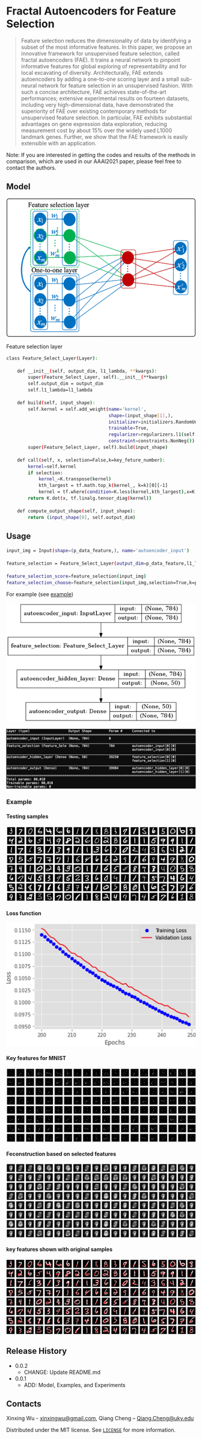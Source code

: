 # Fractal Autoencoders for Feature Selection


> Feature selection reduces the dimensionality of data by identifying a subset of the most informative features. In this paper, we propose an innovative framework for unsupervised feature selection, called fractal autoencoders (FAE). It trains a neural network to pinpoint informative features for global exploring of representability and for local excavating of diversity. Architecturally, FAE extends autoencoders by adding a one-to-one scoring layer and a small sub-neural network for feature selection in an unsupervised fashion. With such a concise architecture, FAE achieves state-of-the-art performances; extensive experimental results on fourteen datasets, including very high-dimensional data, have demonstrated the superiority of FAE over existing contemporary methods for unsupervised feature selection. In particular, FAE exhibits substantial advantages on gene expression data exploration, reducing measurement cost by about 15% over the widely used L1000 landmark genes. Further, we show that the FAE framework is easily extensible with an application.

Note:  If you are interested in getting the codes and results of the methods in comparison, 
which are used in our AAAI2021 paper, please feel free to contact the authors.

## Model

<center >
    <img src="./images/model.png" width="666"/> 
 </center>

Feature selection layer

```sh
class Feature_Select_Layer(Layer):
    
    def __init__(self, output_dim, l1_lambda, **kwargs):
        super(Feature_Select_Layer, self).__init__(**kwargs)
        self.output_dim = output_dim
        self.l1_lambda=l1_lambda

    def build(self, input_shape):
        self.kernel = self.add_weight(name='kernel',  
                                      shape=(input_shape[1],),
                                      initializer=initializers.RandomUniform(minval=0.999999, maxval=0.9999999, seed=seed),
                                      trainable=True,
                                      regularizer=regularizers.l1(self.l1_lambda),
                                      constraint=constraints.NonNeg())
        super(Feature_Select_Layer, self).build(input_shape)
    
    def call(self, x, selection=False,k=key_feture_number):
        kernel=self.kernel        
        if selection:
            kernel_=K.transpose(kernel)
            kth_largest = tf.math.top_k(kernel_, k=k)[0][-1]
            kernel = tf.where(condition=K.less(kernel,kth_largest),x=K.zeros_like(kernel),y=kernel)        
        return K.dot(x, tf.linalg.tensor_diag(kernel))

    def compute_output_shape(self, input_shape):
        return (input_shape[0], self.output_dim)
```


## Usage


```sh
input_img = Input(shape=(p_data_feature,), name='autoencoder_input')

feature_selection = Feature_Select_Layer(output_dim=p_data_feature,l1_lambda=p_l1_lambda,input_shape=(p_data_feature,),name='feature_selection')
												
feature_selection_score=feature_selection(input_img)
feature_selection_choose=feature_selection(input_img,selection=True,k=p_feture_number)
```

For example (see [example](https://github.com/xinxingwu-uk/FAE/tree/main/Example))

![](./images/FAE.png)

![](./images/modelparameters.png)


### Example


#### Testing samples

![](./images/testingdata.png)

#### Loss function

<center >
    <img src="./images/loss.gif" width="666"/> 
 </center>
 
   
#### Key features for MNIST

![](./images/keyfeatures.gif)
   
#### Feconstruction based on selected features

![](./images/rec.gif)

#### key features shown with original samples
 
![](./images/markedkeyfeatures.gif)


  
## Release History

* 0.0.2
    * CHANGE: Update README.md
* 0.0.1
    * ADD: Model, Examples, and Experiments

## Contacts

Xinxing Wu - xinxingwu@gmail.com, Qiang Cheng – Qiang.Cheng@uky.edu

Distributed under the MIT license. See [``LICENSE``](https://github.com/xinxingwu-uk/FAE/blob/main/LICENSE) for more information.